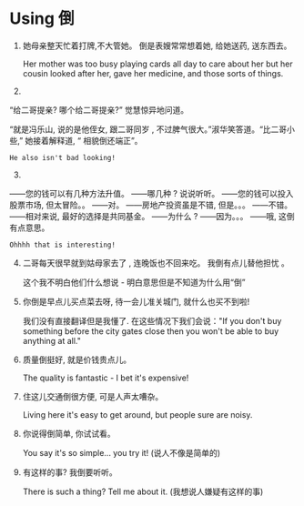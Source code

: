 # Using 倒

1. 她母亲整天忙着打牌,不大管她。 倒是表嫂常常想着她, 给她送药, 送东西去。

    Her mother was too busy playing cards all day to care about her but her cousin looked after her, gave her medicine, and those sorts of things.


2. 

“给二哥提亲? 哪个给二哥提亲?” 觉慧惊异地问道。

“就是冯乐山, 说的是他侄女, 跟二哥同岁 , 不过脾气很大。”淑华笑答道。“比二哥小些,” 她接着解释道, “ 相貌倒还端正”。

    He also isn't bad looking!

3. 

——您的钱可以有几种方法升值。
——哪几种 ? 说说听听。
——您的钱可以投入股票市场, 但太冒险。。
——对。
——房地产投资虽是不错, 但是。。。
——不错。
——相对来说, 最好的选择是共同基金。
——为什么 ?
——因为。。。
——哦, 这倒有点意思。

    Ohhhh that is interesting!

4. 二哥每天很早就到姑母家去了 , 连晚饭也不回来吃。 我倒有点儿替他担忧 。

    这个我不明白他们什么想说 - 明白意思但是不知道为什么用“倒”

5. 你倒是早点儿买点菜去呀, 待一会儿准关城门, 就什么也买不到啦!

    我们没有直接翻译但是我懂了. 在这些情况下我们会说："If you don't buy something before the city gates close then you won't be able to buy anything at all."

6. 质量倒挺好, 就是价钱贵点儿。

    The quality is fantastic - I bet it's expensive!

7. 住这儿交通倒很方便, 可是人声太嘈杂。

    Living here it's easy to get around, but people sure are noisy.

8. 你说得倒简单, 你试试看。

    You say it's so simple... you try it! (说人不像是简单的)

9. 有这样的事? 我倒要听听。

    There is such a thing? Tell me about it. (我想说人嫌疑有这样的事)